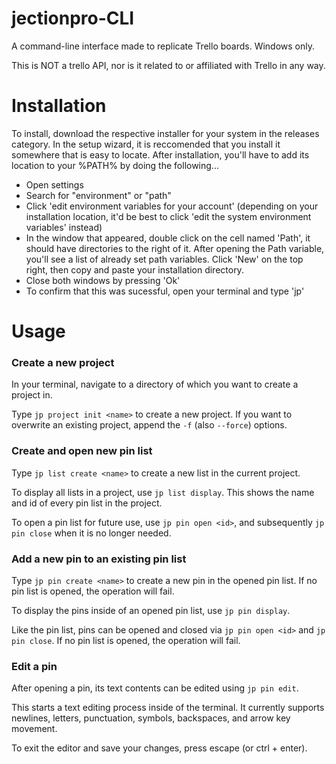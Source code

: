 # jectionpro-CLI
A command-line interface made to replicate Trello boards. Windows only.

This is NOT a trello API, nor is it related to or affiliated with Trello in any way.

# Installation

To install, download the respective installer for your system in the releases category. 
In the setup wizard, it is reccomended that you install it somewhere that is easy to locate. 
After installation, you'll have to add its location to your %PATH% by doing the following...

- Open settings
- Search for "environment" or "path"
- Click 'edit environment variables for your account' (depending on your installation location, it'd be best to click 'edit the system environment variables' instead)
- In the window that appeared, double click on the cell named 'Path', it should have directories to the right of it. 
After opening the Path variable, you'll see a list of already set path variables. Click 'New' on the top right, then copy and paste your installation directory.
- Close both windows by pressing 'Ok'
- To confirm that this was sucessful, open your terminal and type 'jp'

# Usage

### Create a new project
In your terminal, navigate to a directory of which you want to create a project in.

Type `jp project init <name>` to create a new project. If you want to overwrite an existing project, append the `-f` (also `--force`) options.


### Create and open new pin list

Type `jp list create <name>` to create a new list in the current project.

To display all lists in a project, use `jp list display`. This shows the name and id of every pin list in the project.

To open a pin list for future use, use `jp pin open <id>`, and subsequently `jp pin close` when it is no longer needed.


### Add a new pin to an existing pin list

Type `jp pin create <name>` to create a new pin in the opened pin list. If no pin list is opened, the operation will fail.

To display the pins inside of an opened pin list, use `jp pin display`.

Like the pin list, pins can be opened and closed via `jp pin open <id>` and `jp pin close`. If no pin list is opened, the operation will fail.


### Edit a pin

After opening a pin, its text contents can be edited using `jp pin edit`.

This starts a text editing process inside of the terminal. It currently supports newlines, letters, punctuation, symbols, backspaces, and arrow key movement.

To exit the editor and save your changes, press escape (or ctrl + enter).
